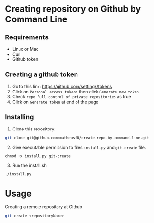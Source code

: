 # Creating repository on Github by Command Line

## Requirements
- Linux or Mac
- Curl
- Github token

## Creating a github token
1. Go to this link: https://github.com/settings/tokens
2. Click on `Personal access tokens` then click `Generate new token`
3. Check `repo Full control of private repositories` as true
4. Click on `Generate token` at end of the page

## Installing
1. Clone this repository:
```sh
git clone git@github.com:matheusf0/create-repo-by-command-line.git
```
2. Give executable permission to files `install.py` and `git-create` file.
```
chmod +x install.py git-create
``` 
3. Run the install.sh 
```sh
./install.py
```

# Usage

Creating a remote repository at Github
```sh
git create <repositoryName>
```
